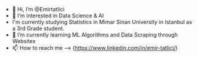 - 👋 Hi, I’m @Emirtatlici
- 👀 I’m interested in Data Science & AI
- I'm currently studying Statistics in Mimar Sinan University in Istanbul as a  3rd Grade student.
- 🌱 I’m currently learning ML Algorithms and Data Scraping through Websites
- 📫 How to reach me --> (https://www.linkedin.com/in/emir-tatlici/)

<!---
Emirtatlici/Emirtatlici is a ✨ special ✨ repository because its `README.md` (this file) appears on your GitHub profile.
You can click the Preview link to take a look at your changes.
--->
